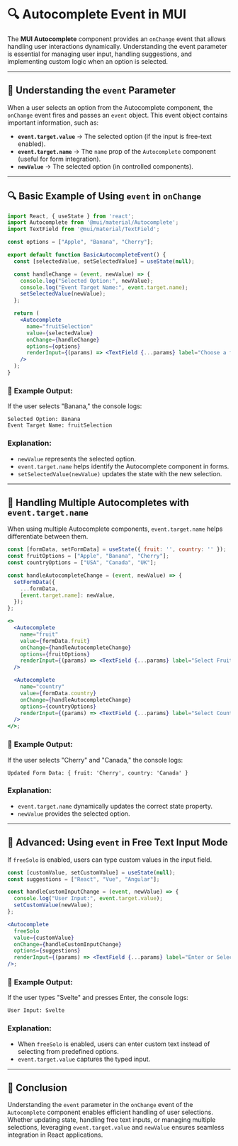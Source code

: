# 🔍 Autocomplete Event in MUI

The **MUI Autocomplete** component provides an `onChange` event that allows handling user interactions dynamically. Understanding the event parameter is essential for managing user input, handling suggestions, and implementing custom logic when an option is selected.

---

## 📌 **Understanding the `event` Parameter**

When a user selects an option from the Autocomplete component, the `onChange` event fires and passes an `event` object. This event object contains important information, such as:

- **`event.target.value`** → The selected option (if the input is free-text enabled).
- **`event.target.name`** → The `name` prop of the `Autocomplete` component (useful for form integration).
- **`newValue`** → The selected option (in controlled components).

---

## 🔍 **Basic Example of Using `event` in `onChange`**

```jsx
import React, { useState } from 'react';
import Autocomplete from '@mui/material/Autocomplete';
import TextField from '@mui/material/TextField';

const options = ["Apple", "Banana", "Cherry"];

export default function BasicAutocompleteEvent() {
  const [selectedValue, setSelectedValue] = useState(null);

  const handleChange = (event, newValue) => {
    console.log("Selected Option:", newValue);
    console.log("Event Target Name:", event.target.name);
    setSelectedValue(newValue);
  };

  return (
    <Autocomplete
      name="fruitSelection"
      value={selectedValue}
      onChange={handleChange}
      options={options}
      renderInput={(params) => <TextField {...params} label="Choose a fruit" />}
    />
  );
}
```

### 📝 **Example Output:**
If the user selects "Banana," the console logs:
```
Selected Option: Banana
Event Target Name: fruitSelection
```

### **Explanation:**
- `newValue` represents the selected option.
- `event.target.name` helps identify the Autocomplete component in forms.
- `setSelectedValue(newValue)` updates the state with the new selection.

---

## 🔄 **Handling Multiple Autocompletes with `event.target.name`**

When using multiple Autocomplete components, `event.target.name` helps differentiate between them.

```jsx
const [formData, setFormData] = useState({ fruit: '', country: '' });
const fruitOptions = ["Apple", "Banana", "Cherry"];
const countryOptions = ["USA", "Canada", "UK"];

const handleAutocompleteChange = (event, newValue) => {
  setFormData({
    ...formData,
    [event.target.name]: newValue,
  });
};

<>
  <Autocomplete
    name="fruit"
    value={formData.fruit}
    onChange={handleAutocompleteChange}
    options={fruitOptions}
    renderInput={(params) => <TextField {...params} label="Select Fruit" />}
  />

  <Autocomplete
    name="country"
    value={formData.country}
    onChange={handleAutocompleteChange}
    options={countryOptions}
    renderInput={(params) => <TextField {...params} label="Select Country" />}
  />
</>;
```

### 📝 **Example Output:**
If the user selects "Cherry" and "Canada," the console logs:
```
Updated Form Data: { fruit: 'Cherry', country: 'Canada' }
```

### **Explanation:**
- `event.target.name` dynamically updates the correct state property.
- `newValue` provides the selected option.

---

## 🎯 **Advanced: Using `event` in Free Text Input Mode**

If `freeSolo` is enabled, users can type custom values in the input field.

```jsx
const [customValue, setCustomValue] = useState(null);
const suggestions = ["React", "Vue", "Angular"];

const handleCustomInputChange = (event, newValue) => {
  console.log("User Input:", event.target.value);
  setCustomValue(newValue);
};

<Autocomplete
  freeSolo
  value={customValue}
  onChange={handleCustomInputChange}
  options={suggestions}
  renderInput={(params) => <TextField {...params} label="Enter or Select Framework" />}
/>;
```

### 📝 **Example Output:**
If the user types "Svelte" and presses Enter, the console logs:
```
User Input: Svelte
```

### **Explanation:**
- When `freeSolo` is enabled, users can enter custom text instead of selecting from predefined options.
- `event.target.value` captures the typed input.

---

## 🚀 **Conclusion**

Understanding the `event` parameter in the `onChange` event of the `Autocomplete` component enables efficient handling of user selections. Whether updating state, handling free text inputs, or managing multiple selections, leveraging `event.target.value` and `newValue` ensures seamless integration in React applications.

